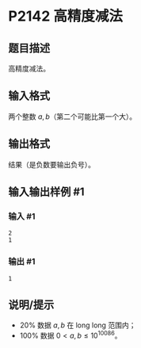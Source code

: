 # P2142 高精度减法

## 题目描述

高精度减法。

## 输入格式

两个整数 $a,b$（第二个可能比第一个大）。

## 输出格式

结果（是负数要输出负号）。

## 输入输出样例 #1

### 输入 #1

```
2
1
```

### 输出 #1

```
1
```

## 说明/提示

- $20\%$ 数据 $a,b$ 在 long long 范围内；
- $100\%$ 数据 $0<a,b\le 10^{10086}$。